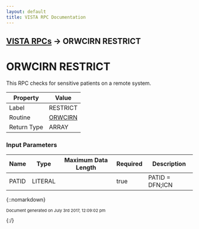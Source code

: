 ```yaml
---
layout: default
title: VISTA RPC Documentation
---
```


## [VISTA RPCs](TableOfContents) &#8594; ORWCIRN RESTRICT
# ORWCIRN RESTRICT

This RPC checks for sensitive patients on a remote system.

Property | Value
--- | ---
Label | RESTRICT
Routine | [ORWCIRN](http://code.osehra.org/dox/Routine_ORWCIRN_source.html)
Return Type | ARRAY


### Input Parameters

Name | Type | Maximum Data Length | Required | Description
--- | --- | --- | --- | ---
PATID | LITERAL |  | true | PATID &#x3D; DFN;ICN



{::nomarkdown} <br/><p style="font-size: 11px">Document generated on July 3rd 2017, 12:09:02 pm</p>{:/}
